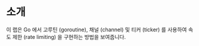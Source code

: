 # 소개

이 랩은 Go 에서 고루틴 (goroutine), 채널 (channel) 및 티커 (ticker) 를 사용하여 속도 제한 (rate limiting) 을 구현하는 방법을 보여줍니다.
